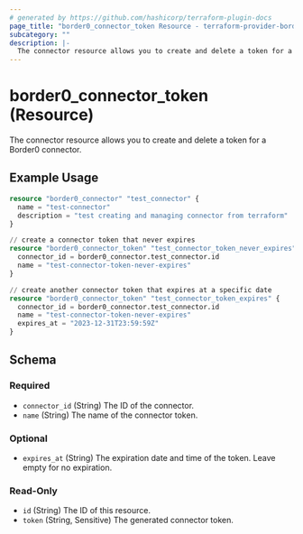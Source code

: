 ```yaml
---
# generated by https://github.com/hashicorp/terraform-plugin-docs
page_title: "border0_connector_token Resource - terraform-provider-border0"
subcategory: ""
description: |-
  The connector resource allows you to create and delete a token for a Border0 connector.
---
```


# border0_connector_token (Resource)

The connector resource allows you to create and delete a token for a Border0 connector.

## Example Usage

```terraform
resource "border0_connector" "test_connector" {
  name = "test-connector"
  description = "test creating and managing connector from terraform"
}

// create a connector token that never expires
resource "border0_connector_token" "test_connector_token_never_expires" {
  connector_id = border0_connector.test_connector.id
  name = "test-connector-token-never-expires"
}

// create another connector token that expires at a specific date
resource "border0_connector_token" "test_connector_token_expires" {
  connector_id = border0_connector.test_connector.id
  name = "test-connector-token-never-expires"
  expires_at = "2023-12-31T23:59:59Z"
}
```

<!-- schema generated by tfplugindocs -->
## Schema

### Required

- `connector_id` (String) The ID of the connector.
- `name` (String) The name of the connector token.

### Optional

- `expires_at` (String) The expiration date and time of the token. Leave empty for no expiration.

### Read-Only

- `id` (String) The ID of this resource.
- `token` (String, Sensitive) The generated connector token.
